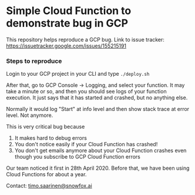 # Simple Cloud Function to demonstrate bug in GCP

This repository helps reproduce a GCP bug. Link to issue tracker: https://issuetracker.google.com/issues/155215191

### Steps to reproduce

Login to your GCP project in your CLI and type `./deploy.sh`

After that, go to GCP Console -> Logging, and select your function.
It may take a minute or so, and then you should see logs of your function execution.
It just says that it has started and crashed, but no anything else.

Normally it would log "Start" at info level and then show stack trace at error level. Not anymore.

This is very critical bug because

1. It makes hard to debug errors
2. You don't notice easily if your Cloud Function has crashed!
3. You don't get emails anymore about your Cloud Function crashes even though you subscribe to GCP Cloud Function errors

Our team noticed it first in 28th April 2020. Before that, we have been using Cloud Functions for about a year.

Contact: timo.saarinen@snowfox.ai

